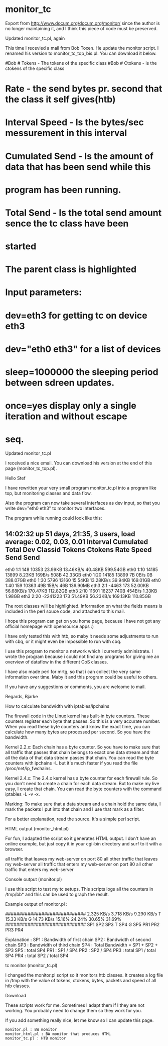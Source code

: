 # monitor_tc
Export from http://www.docum.org/docum.org/monitor/ 
since the author is no longer maintaining it, and I think this piece of code must be preserved. 



Updated monitor_tc.pl, again

This time I recevied a mail from Bob Toxen. He update the monitor script. I renamed his version to monitor_tc_top_bis.pl. You can download it below.

#Bob #   Tokens - The tokens of the specific class
#Bob #   Ctokens - is the ctokens of the specific class
#   Rate - the send bytes pr. second that the class it self gives(htb)
#   Interval Speed - Is the bytes/sec messurement in this interval
#   Cumulated Send - Is the amount of data that has been send while this
#                    program has been running.
#   Total Send - Is the total send amount sence the tc class have been
#   started
#
#   The parent class is highlighted
#
#
# Input parameters:
#
# dev=eth3        for getting tc on device eth3
# dev="eth0 eth3" for a list of devices
# sleep=1000000   the sleeping period between sdreen updates.
# once=yes        display only a single iteration and without escape
# seq.

Updated monitor_tc.pl

I received a nice email. You can download his version at the end of this page (monitor_tc_top.pl).

Hello Stef

I have rewritten your very small program monitor_tc.pl into a program like top,
but monitoring classes and data flow.

Also the program can now take several interfaces as dev input, so that you write
dev="eth0 eth3" to monitor two interfaces.

The program while running could look like this:

 14:02:32 up 51 days, 21:35,  3 users,  load average: 0.02, 0.03, 0.01
                                          Interval    Cumulated Total
Dev  Classid   Tokens   Ctokens Rate      Speed       Send      Send
-------------------------------------------------------------------------
eth0 1:1       148      10353   23.99KB   13.46KB/s   40.48KB   599.54GB
eth0 1:10      14185    13899   8.23KB    169B/s      508B      42.33GB
eth0 1:20      14185    13899   7B        0B/s        0B        388.07GB
eth0 1:30      5796     13160   15.54KB   13.28KB/s   39.94KB   169.01GB
eth0 1:40      159      10363   49B       15B/s       46B       136.90MB
eth3 2:1       -4463    173     52.00KB   56.68KB/s   170.47KB  112.82GB
eth3 2:10      11601    16237   740B      454B/s      1.33KB    1.98GB
eth3 2:20      -2241223 173     51.49KB   56.23KB/s   169.13KB  110.85GB



The root classes will be highlighted. Information on what the fields means is
included in the perl souce code, and attached to this mail.


I hope this program can get on you home page, because i have not got any
official homepage with opensource apps :)

I have only tested this with htb, so maby it needs some adjustments to run with
cbq, or it might even be impossible to run with cbq.

I use this program to monitor a network which i currently administrate. I wrote
the program because i could not find any programs for giving me an overview of
dataflow in the different CoS classes.

I have also made perl for mrtg, so that i can collect the very same information
over time. Maby it and this program could be useful to others.

If you have any suggestions or comments, you are welcome to mail.

Regards,
Bjarke

How to calculate bandwidth with iptables/ipchains

The firewall code in the Linux kernel has built-in byte counters. These counters register each byte that passes. So this is a very accurate number. When you read these byte counters and know the exact time, you can calculate how many bytes are processed per second. So you have the bandwidth.

Kernel 2.2.x: Each chain has a byte counter. So you have to make sure that all traffic that passes that chain belongs to exact one data stream and that all the data of that data stream passes that chain. You can read the byte counters with ipchains -L but it's much faster if you read the file /proc/net/ip_fwchains.

Kernel 2.4.x: The 2.4.x kernel has a byte counter for each firewall rule. So you don't need to create a chain for each data stream. But to make my live easy, I create that chain. You can read the byte counters with the command iptables -L -v -x.

Marking: To make sure that a data stream and a chain hold the same data, I mark the packets I put into that chain and I use that mark as a filter.

For a better explanation, read the source. It's a simple perl script.

HTML output (monitor_html.pl)

For fun, I adapted the script so it generates HTML output. I don't have an online example, but just copy it in your cgi-bin directory and surf to it with a browser.

all traffic that leaves my web-server on port 80 	all other traffic that leaves my web-server 	all traffic that enters my web-server on port 80 	all other traffic that enters my web-server


Console output (monitor.pl)

I use this script to test my tc setups. This scripts logs all the counters in /tmp/bb* and this can be used to graph the result.

Example output of monitor.pl :

############################# 2.325 KB/s 3.718 KB/s 9.290 KB/s  T 15.33 KB/s  G 14.73 KB/s 15.16%  24.24%  30.65% 31.69%
############################# SP1        SP2        SP3         T SP4         G SP5        PR1     PR2     PR3    PR4

Explanation :
SP1 : Bandwidth of first chain
SP2 : Bandwidth of second chain
SP3 : Bandwidth of third chain
SP4 : Total Bandwidth = SP1 + SP2 + SP3
SP5 : total SP4
PR1 : SP1 / SP4
PR2 : SP2 / SP4
PR3 : total SP1 / total SP4
PR4 : total SP2 / total SP4 

tc monitor (monitor_tc.pl)

I changed the monitor.pl script so it monitors htb classes. It creates a log file in /tmp with the value of tokens, ctokens, bytes, packets and speed of all htb classes.

Download

These scripts work for me. Sometimes I adapt them if I they are not working. You probably need to change them so they work for you.

If you add something really nice, let me know so I can update this page.

    monitor.pl : BW monitor
    monitor_html.pl : BW monitor that produces HTML
    monitor_tc.pl : HTB monitor 

